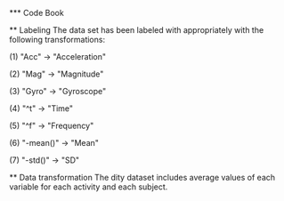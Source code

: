 *** Code Book

** Labeling
The data set has been labeled with appropriately with the following transformations:

(1) "Acc" -> "Acceleration"

(2) "Mag" -> "Magnitude"

(3) "Gyro" -> "Gyroscope"

(4) "^t" -> "Time"

(5) "^f" -> "Frequency"

(6) "-mean()" -> "Mean"

(7) "-std()" -> "SD"


** Data transformation
The dity dataset includes average values of each variable for each activity and each subject.

